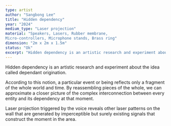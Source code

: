 ```yaml
---
type: artist
author: "Sangbong Lee"
title: "Hidden dependency"
year: "2024"
medium_type: "Laser projection"
material: "Speakers, Lasers, Rubber membrane,
Micro-controllers, Microphone stands, Brass ring"
dimension: "2m x 2m x 1.5m"
status: "Ok"
excerpt: "Hidden dependency is an artistic research and experiment about the idea called dependant origination.According to this notion, a particular event or being reflects only a fragment of the whole world and time. By reassembling pieces of the whole, we can approximate a closer picture of the complex interconnection between every entity and its dependency at that moment.Laser projection triggered by the voice reveals other laser patterns on the wall that are generated by imperceptible but surely existing signals that construct the moment in the area."
---
```

Hidden dependency is an artistic research and experiment about the idea called dependant origination.

According to this notion, a particular event or being reflects only a fragment of the whole world and time. By reassembling pieces of the whole, we can approximate a closer picture of the complex interconnection between every entity and its dependency at that moment.

Laser projection triggered by the voice reveals other laser patterns on the wall that are generated by imperceptible but surely existing signals that construct the moment in the area.
